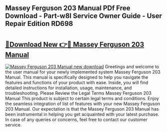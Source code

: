 ## Massey Ferguson 203 Manual PDf Free Download - Part-w8I Service Owner Guide - User Repair Edition RD698

# <h2><a href="http://bc89726.oget.top/?id=Massey+Ferguson+203+Manual">🔗Download New 👉🔴 Massey Ferguson 203 Manual</a></h2>

[![Massey Ferguson 203 Manual new download](https://i.imgur.com/5g1atiW.png)](http://bc89726.oget.top/?id=Massey+Ferguson+203+Manual)
Greetings and welcome to the user manual for your newly implemented system Massey Ferguson 203 Manual. This manual is specifically designed to help you navigate the features and functions of your product with ease. Inside, you will find detailed instructions for installation, usage, maintenance, and troubleshooting. Please Review the Legal Terms Massey Ferguson 203 Manual This product is subject to certain legal terms and conditions. Enjoy the seamless integration of list of features with your new Massey Ferguson 203 Manual. Our expectation is that the Massey Ferguson 203 Manual has been instrumental in helping you get acquainted with your latest purchase. In case of any queries or concerns, feel free to contact our customer service.

